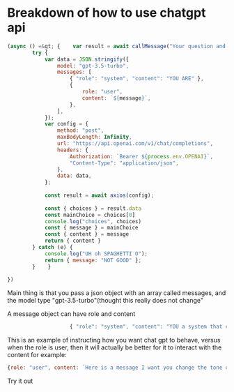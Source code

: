 # Breakdown of how to use chatgpt api

```javascript
(async () =&gt; {    var result = await callMessage("Your question and content")    const callMessage = async function(message) {
        try {
            var data = JSON.stringify({
                model: "gpt-3.5-turbo",
                messages: [
                    { "role": "system", "content": "YOU ARE" },
                    {
                        role: "user",
                        content: `${message}`,
                    },
                ],
            });
            var config = {
                method: "post",
                maxBodyLength: Infinity,
                url: "https://api.openai.com/v1/chat/completions",
                headers: {
                    Authorization: `Bearer ${process.env.OPENAI}`,
                    "Content-Type": "application/json",
                },
                data: data,
            };
    
            const result = await axios(config);
    
            const { choices } = result.data
            const mainChoice = choices[0]
            console.log("choices", choices)
            const { message } = mainChoice
            const { content } = message
            return { content }
        } catch (e) {
            console.log("UH oh SPAGHETTI O");
            return { message: "NOT GOOD" };
        }    }
   
})

```

Main thing is that you pass a json object with an array called messages, and the model type "gpt-3.5-turbo"(thought this really does not change"

A message object can have role and content
```javascript
                    { "role": "system", "content": "YOU a system that changes the tone of messages" }

```

This is an example of instructing how you want chat gpt to behave, versus when the role is user, then it will actually be better for it to interact with the content for example:

```javascript
{role: "user", content: `Here is a message I want you change the tone of : 'I am struggling with waking up in the morning and going to work'`}

```

Try it out



<shell-block command="node index.js --role_message=&quot;you are a system that organizes the tone of sentence&quot; --general_message=&quot;here is the data, blah blah&quot;" saved="true"></shell-block>

